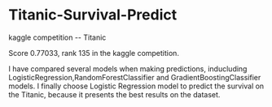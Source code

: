 # Titanic-Survival-Predict
kaggle competition -- Titanic

Score 0.77033, rank 135 in the kaggle competition.

I have compared several models when making predictions, inducluding LogisticRegression,RandomForestClassifier and GradientBoostingClassifier models. I finally choose Logistic Regression model to predict the survival on the Titanic, because it presents the best results on the dataset.
